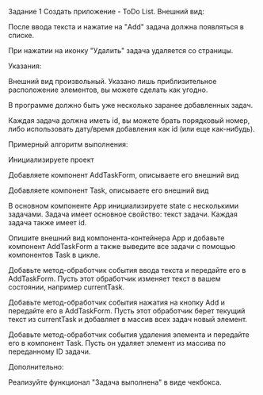 Задание 1
Создать приложение - ToDo List. Внешний вид:

После ввода текста и нажатие на "Add" задача должна появляться в списке.

При нажатии на иконку "Удалить" задача удаляется со страницы.


Указания:

Внешний вид произвольный. Указано лишь приблизительное расположение элементов, вы можете сделать как угодно.

В программе должно быть уже несколько заранее добавленных задач.

Каждая задача должна иметь id, вы можете брать порядковый номер, либо использовать дату/время добавления как id (или еще как-нибудь).

 

Примерный алгоритм выполнения:

Инициализируете проект

Добавляете компонент AddTaskForm, описываете его внешний вид

Добавляете компонент Task, описываете его внешний вид

В основном компоненте App инициализируете state с несколькими задачами. Задача имеет основное свойство: текст задачи. Каждая задача также имеет id.

Опишите внешний вид компонента-контейнера App и добавьте компонент AddTaskForm а также выведите все задачи с помощью компонентов Task в цикле.

Добавьте метод-обработчик события ввода текста и передайте его в AddTaskForm. Пусть этот обработчик изменяет текст в вашем состоянии, например currentTask.

Добавьте метод-обработчик события нажатия на кнопку Add и передайте его в AddTaskForm. Пусть этот обработчик берет текущий текст из currentTask и добавляет в массив всех задач новый элемент.

Добавьте метод-обработчик события удаления элемента и передайте его в компонент Task. Пусть он удаляет элемент из массива по переданному ID задачи.

 

Дополнительно:

Реализуйте функционал "Задача выполнена" в виде чекбокса.